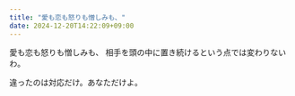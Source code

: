 ```yaml
---
title: "愛も恋も怒りも憎しみも、"
date: 2024-12-20T14:22:09+09:00
---
```

愛も恋も怒りも憎しみも、
相手を頭の中に置き続けるという点では変わりないわ。

違ったのは対応だけ。あなただけよ。

